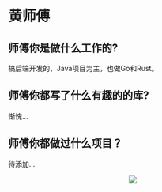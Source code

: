 # 黄师傅

## 师傅你是做什么工作的?
搞后端开发的，Java项目为主，也做Go和Rust。

## 师傅你都写了什么有趣的的库?
惭愧...

## 师傅你都做过什么项目？
待添加...

<!-- 折线图 -->
<div align="center"> <img src="https://activity-graph.herokuapp.com/graph?username=huangsnw&theme=xcode" /> </div>
